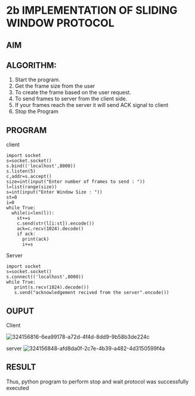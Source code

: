 # 2b IMPLEMENTATION OF SLIDING WINDOW PROTOCOL
## AIM
## ALGORITHM:
1. Start the program.
2. Get the frame size from the user
3. To create the frame based on the user request.
4. To send frames to server from the client side.
5. If your frames reach the server it will send ACK signal to client
6. Stop the Program
## PROGRAM
client
~~~
import socket
s=socket.socket()
s.bind(('localhost',8000))
s.listen(5)
c,addr=s.accept()
size=int(input("Enter number of frames to send : "))
l=list(range(size))
s=int(input("Enter Window Size : "))
st=0
i=0
while True:
  while(i<len(l)):
    st+=s
    c.send(str(l[i:st]).encode())
    ack=c.recv(1024).decode()
    if ack:
      print(ack)
      i+=s
~~~

Server

~~~
import socket
s=socket.socket()
s.connect(('localhost',8000))
while True: 
   print(s.recv(1024).decode())
   s.send("acknowledgement recived from the server".encode())
~~~



## OUPUT

Client

![324156816-6ea99178-a72d-4f4d-8dd9-9b58b3de224c](https://github.com/user-attachments/assets/8f1fe9c6-09d0-4f76-8b49-8e8cb19b9cb2)

server
![324156848-afd8da0f-2c7e-4b39-a482-4d3150599f4a](https://github.com/user-attachments/assets/7251f059-647a-460d-892d-aa1cae1f07d5)






## RESULT
Thus, python program to perform stop and wait protocol was successfully executed
